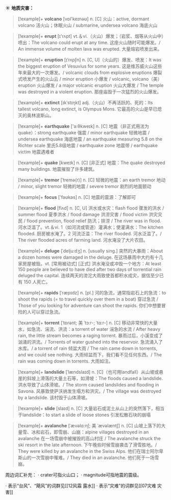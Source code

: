☀ <span class="category">**地质灾害：**</span>
>[!example]+ <span class="vocabulary">**volcano**</span> [vɒl'keɪnəʊ] 
> <span class="definition">n. [C] 火山：</span>active, dormant volcano 活火山；休眠火山 / submarine, undersea volcano 海底火山

>[!example]+ <span class="vocabulary">**erupt**</span> [ɪ'rʌpt] 
> <span class="definition">vt.＆vi.（火山）爆发；（岩浆、烟等从火山中）喷出：</span>The volcano could erupt at any time. 这座火山随时可能爆发。/ An immense volume of molten lava was erupted. 大量熔岩喷发出来。
           
>[!example]+ <span class="vocabulary">**eruption**</span> [ɪˈrʌpʃn]
> <span class="definition">n. [C, U]（火山的）爆发、喷发：</span>It was the biggest eruption of Vesuvius for some years. 这是维苏威火山这些年来最大的一次爆发。/ volcanic clouds from explosive eruptions 爆裂式喷发产生的火山云 / minor eruption 小爆发 / volcanic, volcano（美）eruption 火山爆发 / a major volcanic eruption 火山大爆发 / The temple was destroyed in a violent eruption. 那座庙毁于一次猛烈的火山爆发。
           
>[!example]+ <span class="vocabulary">**extinct**</span> [ɪkˈstɪŋkt]
> <span class="definition">adj.（火山）不再活跃的、死的：</span>Its tallest volcano, long extinct, is Olympus Mons. 它最高的火山是早已熄灭的奥林波斯山。

>[!example]+ <span class="vocabulary">**earthquake**</span> ['ə:θkweɪk] 
> <span class="definition">n. [C] 地震（非正式用法为quake）：</span>strong earthquake 强震 / minor earthquake 轻微地震 / undersea earthquake 海底地震 / an earthquake measuring 5.8 on the Richter scale 里氏5.8级地震 / earthquake zone 地震带 / earthquake victim 地震遇难者

>[!example]+ <span class="vocabulary">**quake**</span> [kweɪk] 
> <span class="definition">n. [C] [非正式] 地震：</span>The quake destroyed many buildings. 地震摧毁了许多建筑。
           
>[!example]+ <span class="vocabulary">**tremor**</span> [ˈtremə(r)]
> <span class="definition">n. [C] 轻微的地震：</span>an earth tremor 地动 / minor, slight tremor 轻微的地震 / severe tremor 剧烈的地面颤动

>[!example]+ <span class="vocabulary">**focus**</span> ['fəʊkəs] 
> <span class="definition">n. [C] 地震的震源：</span>了解即可

>[!example]+ <span class="vocabulary">**flood**</span> [flʌd] 
> <span class="definition">n. [C, U] 洪水或水灾：</span>flash flood 骤发的洪水 / summer flood 夏季洪水 / flood damage 洪涝灾害 / flood victim 洪灾灾民 / flood prevention, flood relief 防汛；排涝 / The river was in flood. 河水泛滥了。<span class="definition">vt.＆vi. 1（如河流或管道）灌满水；使灌满水：</span>The kitchen flooded. 厨房被水淹了。<span class="definition">2 河流泛滥：</span>The river flooded. 河水泛滥了。/ The river flooded acres of farming land. 河水淹没了大片农田。
           
>[!example]+ <span class="vocabulary">**deluge**</span> [ˈdelju:dʒ]
> <span class="definition">n. [usually sing.] 突然的大暴雨：</span>About a dozen homes were damaged in the deluge. 在这场暴雨中大约有十几家房屋被毁。<span class="definition">vt. [常用被动式] [正式] 洪水淹没或冲毁一个地方：</span>At least 150 people are believed to have died after two days of torrential rain deluged the capital. 连续两天的滂沱大雨致使首都积水成灾，据信至少已有 150 人死亡。
           
>[!example]+ <span class="vocabulary">**rapids**</span> [ˈræpɪdz]
> <span class="definition">n. [pl.] 河的急流，通常指岩石上的急流：</span>to shoot the rapids (= to travel quickly over them in a boat) 穿过急流 / Those of you looking for adventure can shoot the rapids. 你们中想要冒险的人可以穿过急流。
           
>[!example]+ <span class="vocabulary">**torrent**</span> [ˈtɒrənt; 美 ˈtɔ:r-; ˈtɑ:r-]
> <span class="definition">n. [C] 移动非常快的大量水，如急流、湍流、洪流：</span>a torrent of water 湍急的水流 / After heavy rain, the little stream becomes a raging torrent. 暴雨过后，小溪变成了汹涌的洪流。/ Torrents of water gushed into the reservoir. 急流涌入了水库。/ a torrent of rain 倾盆大雨 / The rain came down in torrents, and we could see nothing. 大雨倾盆而下，我们看不见任何东西。/ The rain was coming down in torrents. 大雨如注。      
          
>[!example]+ <span class="vocabulary">**landslide**</span> [ˈlændslaɪd]
> <span class="definition">n. [C]（也可用landfall）从山坡或悬崖的斜坡上滑落的大量土石等，如滑坡：</span>The floods caused a landslide. 洪水导致了山体滑坡。/ The storm caused landslides and flooding in Savona. 风暴致使萨沃纳发生塌方和洪灾。/ The village was destroyed by a landslide. 该村毁于山体滑坡。

>[!example]+ <span class="vocabulary">**slide**</span> [slaɪd] 
> <span class="definition">n. [C] 大量岩石或泥土从山上的突然落下，相当于landslide：</span>to start a slide of loose stones 引发松散石块的崩塌
           
>[!example]+ <span class="vocabulary">**avalanche**</span> [ˈævəlɑ:nʃ; 美 ˈævəlæntʃ]
> <span class="definition">n. [C] 山坡上落下的大量雪、冰和岩石，即雪崩、山崩：</span>alpine villages destroyed in an avalanche 在一场雪崩中被摧毁的高山村庄 / The avalanche struck the ski resort in the late afternoon. 下午晚些时候雪崩袭击了滑雪胜地。/ They were killed by an avalanche in the Swiss Alps. 他们在瑞士阿尔卑斯山的一次雪崩中罹难。/ They died in an avalanche. 他们死于一场雪崩。
          
周边词汇补充：
· crater可指火山口；
· magnitude可指地震的震级。

· 表示“台风”、“飓风”的词群见[[12风霜 露水]]
· 表示“灾难”的词群见[[07灾难 灾害]]
